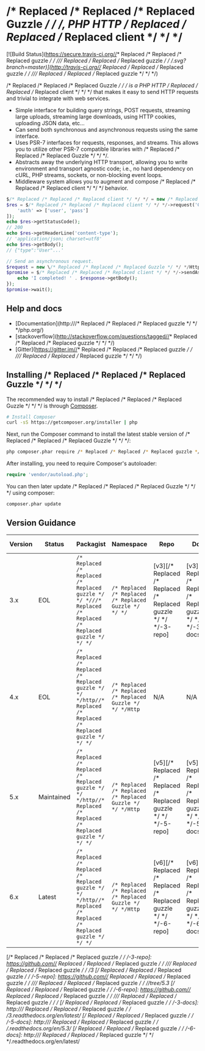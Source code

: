 /* Replaced /* Replaced /* Replaced Guzzle */ */ */, PHP HTTP /* Replaced /* Replaced /* Replaced client */ */ */
=======================

[![Build Status](https://secure.travis-ci.org//* Replaced /* Replaced /* Replaced guzzle */ */ *///* Replaced /* Replaced /* Replaced guzzle */ */ */.svg?branch=master)](http://travis-ci.org//* Replaced /* Replaced /* Replaced guzzle */ */ *///* Replaced /* Replaced /* Replaced guzzle */ */ */)

/* Replaced /* Replaced /* Replaced Guzzle */ */ */ is a PHP HTTP /* Replaced /* Replaced /* Replaced client */ */ */ that makes it easy to send HTTP requests and
trivial to integrate with web services.

- Simple interface for building query strings, POST requests, streaming large
  uploads, streaming large downloads, using HTTP cookies, uploading JSON data,
  etc...
- Can send both synchronous and asynchronous requests using the same interface.
- Uses PSR-7 interfaces for requests, responses, and streams. This allows you
  to utilize other PSR-7 compatible libraries with /* Replaced /* Replaced /* Replaced Guzzle */ */ */.
- Abstracts away the underlying HTTP transport, allowing you to write
  environment and transport agnostic code; i.e., no hard dependency on cURL,
  PHP streams, sockets, or non-blocking event loops.
- Middleware system allows you to augment and compose /* Replaced /* Replaced /* Replaced client */ */ */ behavior.

```php
$/* Replaced /* Replaced /* Replaced client */ */ */ = new /* Replaced /* Replaced /* Replaced Guzzle */ */ */Http\Client();
$res = $/* Replaced /* Replaced /* Replaced client */ */ */->request('GET', 'https://api.github.com/user', [
    'auth' => ['user', 'pass']
]);
echo $res->getStatusCode();
// 200
echo $res->getHeaderLine('content-type');
// 'application/json; charset=utf8'
echo $res->getBody();
// {"type":"User"...'

// Send an asynchronous request.
$request = new \/* Replaced /* Replaced /* Replaced Guzzle */ */ */Http\/* Replaced /* Replaced /* Replaced Psr7 */ */ */\Request('GET', 'http://httpbin.org');
$promise = $/* Replaced /* Replaced /* Replaced client */ */ */->sendAsync($request)->then(function ($response) {
    echo 'I completed! ' . $response->getBody();
});
$promise->wait();
```

## Help and docs

- [Documentation](http:///* Replaced /* Replaced /* Replaced guzzle */ */ */php.org/)
- [stackoverflow](http://stackoverflow.com/questions/tagged//* Replaced /* Replaced /* Replaced guzzle */ */ */)
- [Gitter](https://gitter.im//* Replaced /* Replaced /* Replaced guzzle */ */ *///* Replaced /* Replaced /* Replaced guzzle */ */ */)


## Installing /* Replaced /* Replaced /* Replaced Guzzle */ */ */

The recommended way to install /* Replaced /* Replaced /* Replaced Guzzle */ */ */ is through
[Composer](http://getcomposer.org).

```bash
# Install Composer
curl -sS https://getcomposer.org/installer | php
```

Next, run the Composer command to install the latest stable version of /* Replaced /* Replaced /* Replaced Guzzle */ */ */:

```bash
php composer.phar require /* Replaced /* Replaced /* Replaced guzzle */ */ */http//* Replaced /* Replaced /* Replaced guzzle */ */ */
```

After installing, you need to require Composer's autoloader:

```php
require 'vendor/autoload.php';
```

You can then later update /* Replaced /* Replaced /* Replaced Guzzle */ */ */ using composer:

 ```bash
composer.phar update
 ```


## Version Guidance

| Version | Status      | Packagist           | Namespace    | Repo                | Docs                | PSR-7 |
|---------|-------------|---------------------|--------------|---------------------|---------------------|-------|
| 3.x     | EOL         | `/* Replaced /* Replaced /* Replaced guzzle */ */ *///* Replaced /* Replaced /* Replaced guzzle */ */ */`     | `/* Replaced /* Replaced /* Replaced Guzzle */ */ */`     | [v3][/* Replaced /* Replaced /* Replaced guzzle */ */ */-3-repo] | [v3][/* Replaced /* Replaced /* Replaced guzzle */ */ */-3-docs] | No    |
| 4.x     | EOL         | `/* Replaced /* Replaced /* Replaced guzzle */ */ */http//* Replaced /* Replaced /* Replaced guzzle */ */ */` | `/* Replaced /* Replaced /* Replaced Guzzle */ */ */Http` | N/A                 | N/A                 | No    |
| 5.x     | Maintained  | `/* Replaced /* Replaced /* Replaced guzzle */ */ */http//* Replaced /* Replaced /* Replaced guzzle */ */ */` | `/* Replaced /* Replaced /* Replaced Guzzle */ */ */Http` | [v5][/* Replaced /* Replaced /* Replaced guzzle */ */ */-5-repo] | [v5][/* Replaced /* Replaced /* Replaced guzzle */ */ */-5-docs] | No    |
| 6.x     | Latest      | `/* Replaced /* Replaced /* Replaced guzzle */ */ */http//* Replaced /* Replaced /* Replaced guzzle */ */ */` | `/* Replaced /* Replaced /* Replaced Guzzle */ */ */Http` | [v6][/* Replaced /* Replaced /* Replaced guzzle */ */ */-6-repo] | [v6][/* Replaced /* Replaced /* Replaced guzzle */ */ */-6-docs] | Yes   |

[/* Replaced /* Replaced /* Replaced guzzle */ */ */-3-repo]: https://github.com//* Replaced /* Replaced /* Replaced guzzle */ */ *///* Replaced /* Replaced /* Replaced guzzle */ */ */3
[/* Replaced /* Replaced /* Replaced guzzle */ */ */-5-repo]: https://github.com//* Replaced /* Replaced /* Replaced guzzle */ */ *///* Replaced /* Replaced /* Replaced guzzle */ */ *//tree/5.3
[/* Replaced /* Replaced /* Replaced guzzle */ */ */-6-repo]: https://github.com//* Replaced /* Replaced /* Replaced guzzle */ */ *///* Replaced /* Replaced /* Replaced guzzle */ */ */
[/* Replaced /* Replaced /* Replaced guzzle */ */ */-3-docs]: http:///* Replaced /* Replaced /* Replaced guzzle */ */ */3.readthedocs.org/en/latest/
[/* Replaced /* Replaced /* Replaced guzzle */ */ */-5-docs]: http:///* Replaced /* Replaced /* Replaced guzzle */ */ */.readthedocs.org/en/5.3/
[/* Replaced /* Replaced /* Replaced guzzle */ */ */-6-docs]: http:///* Replaced /* Replaced /* Replaced guzzle */ */ */.readthedocs.org/en/latest/
